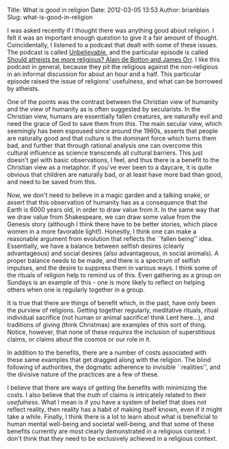 Title: What is good in religion
Date: 2012-03-05 13:53
Author: brianblais
Slug: what-is-good-in-religion

I was asked recently if I thought there was anything good about
religion. I felt it was an important enough question to give it a fair
amount of thought. Coincidentally, I listened to a podcast that dealt
with some of these issues. The podcast is called [Unbelievable][], and
the particular episode is called [Should atheists be more religious?
Alain de Botton and James Orr][]. I like this podcast in general,
because they pit the religious against the non-religious in an informal
discussion for about an hour and a half. This particular episode raised
the issue of religions' usefulness, and what can be borrowed by
atheists.

One of the points was the contrast between the Christian view of
humanity and the view of humanity as is often suggested by secularists.
In the Christian view, humans are essentially fallen creatures, are
naturally evil and need the grace of God to save them from this. The
main secular view, which seemingly has been espoused since around the
1960s, asserts that people are naturally good and that culture is the
dominant force which turns them bad, and further that through rational
analysis one can overcome this cultural influence as science transcends
all cultural barriers. This just doesn't gel with basic observations, I
feel, and thus there is a benefit to the Christian view as a metaphor.
If you've ever been to a daycare, it is quite obvious that children are
naturally bad, or at least have more bad than good, and need to be saved
from this.

Now, we don't need to believe in a magic garden and a talking snake, or
assert that this observation of humanity has as a consequence that the
Earth is 6000 years old, in order to draw value from it. In the same way
that we draw value from Shakespeare, we can draw some value from the
Genesis story (although I think there have to be better stories, which
place women in a more favorable light!). Honestly, I think one can make
a reasonable argument from evolution that reflects the \`\`fallen
being'' idea. Essentially, we have a balance between selfish desires
(clearly advantageous) and social desires (also advantageous, in social
animals). A proper balance needs to be made, and there is a spectrum of
selfish impulses, and the desire to suppress them in various ways. I
think some of the rituals of religion help to remind us of this. Even
gathering as a group on Sundays is an example of this - one is more
likely to reflect on helping others when one is regularly together in a
group.

It is true that there are things of benefit which, in the past, have
only been the purview of religions. Getting together regularly,
meditative rituals, ritual individual sacrifice (not human or animal
sacrifice! think Lent here...), and traditions of giving (think
Christmas) are examples of this sort of thing. Notice, however, that
none of these *requires* the inclusion of superstitious claims, or
claims about the cosmos or our role in it.

In addition to the benefits, there are a number of costs associated with
these same examples that get dragged along with the religion. The blind
following of authorities, the dogmatic adherence to invisible
\`\`realities'', and the divisive nature of the practices are a few of
these.

I believe that there are ways of getting the benefits with minimizing
the costs. I also believe that the *truth* of claims is intricately
related to their *usefulness*. What I mean is if you have a system of
belief that does not reflect reality, then reality has a habit of making
itself known, even if it might take a while. Finally, I think there is a
lot to learn about what is beneficial to human mental well-being and
societal well-being, and that some of these benefits currently are most
clearly demonstrated in a religious context. I don't think that they
need to be exclusively achieved in a religious context.

  [Unbelievable]: http://www.premier.org.uk/unbelievable
  [Should atheists be more religious? Alain de Botton and James Orr]: http://itunes.apple.com/us/podcast/unbelievable/id267142101#
